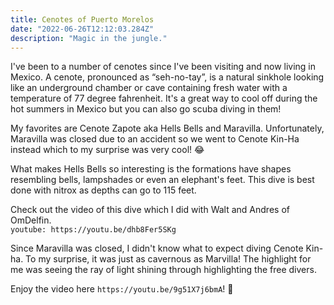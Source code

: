 ```yaml
---
title: Cenotes of Puerto Morelos
date: "2022-06-26T12:12:03.284Z"
description: "Magic in the jungle."
---
```


I've been to a number of cenotes since I've been visiting and now living in Mexico. A cenote, pronounced as “seh-no-tay”, is a natural sinkhole looking like an underground chamber or cave containing fresh water with a temperature of 77 degree fahrenheit. It's a great way to cool off during the hot summers in Mexico but you can also go scuba diving in them!

My favorites are Cenote Zapote aka Hells Bells and Maravilla. Unfortunately, Maravilla was closed due to an accident so we went to Cenote Kin-Ha instead which to my surprise was very cool! :joy:

What makes Hells Bells so interesting is the formations have shapes resembling bells, lampshades or even an elephant's feet. This dive is best done with nitrox as depths can go to 115 feet.

Check out the video of this dive which I did with Walt and Andres of OmDelfin.  
`youtube: https://youtu.be/dhb8Fer5SKg`

Since Maravilla was closed, I didn't know what to expect diving Cenote Kin-ha. To my surprise, it was just as cavernous as Marvilla! The highlight for me was seeing the ray of light shining through highlighting the free divers.

Enjoy the video here `https://youtu.be/9g51X7j6bmA`! 🤿
